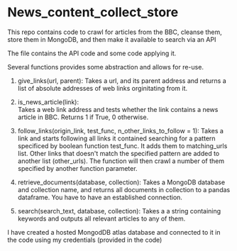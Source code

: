 # News_content_collect_store
This repo contains code to crawl for articles from the BBC, cleanse them, store them in MongoDB, and then make it available to search via an API

The file contains the API code and some code applying it.

Several functions provides some abstraction and allows for re-use.

1. give_links(url, parent): 
Takes a url, and its parent address and returns a list of absolute addresses of web links orginitating from it.

2. is_news_article(link):  
Takes a web link address and tests whether the link contains a news article in BBC. Returns 1 if True, 0 otherwise.  

3. follow_links(origin_link, test_func, n_other_links_to_follow = 1): 
Takes a link and starts following all links it contained searching for a pattern specificed by boolean function test_func. It adds them to matching_urls list. Other links that doesn't match the specified pattern are added to another list (other_urls). The function will then crawl a number of them specified by another function parameter.

4. retrieve_documents(database, collection): 
Takes a MongoDB database and collection name, and returns all documents in collection to a pandas dataframe. You have to have an established connection. 

5. search(search_text, database, collection): 
Takes a a string containing keywords and outputs all relevant articles to any of them.

I have created a hosted MongodDB atlas database and connected to it in the code using my credentials (provided in the code)



